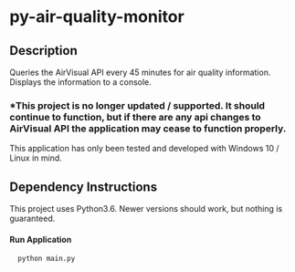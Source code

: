 # py-air-quality-monitor

## Description
Queries the AirVisual API every 45 minutes for air quality information. Displays the information to a console.

### *This project is no longer updated / supported. It should continue to function, but if there are any api changes to AirVisual API the application may cease to function properly.

This application has only been tested and developed with Windows 10 / Linux in mind.

## Dependency Instructions
This project uses Python3.6. Newer versions should work, but nothing is guaranteed. <br>

#### Run Application
```bash
  python main.py
```
